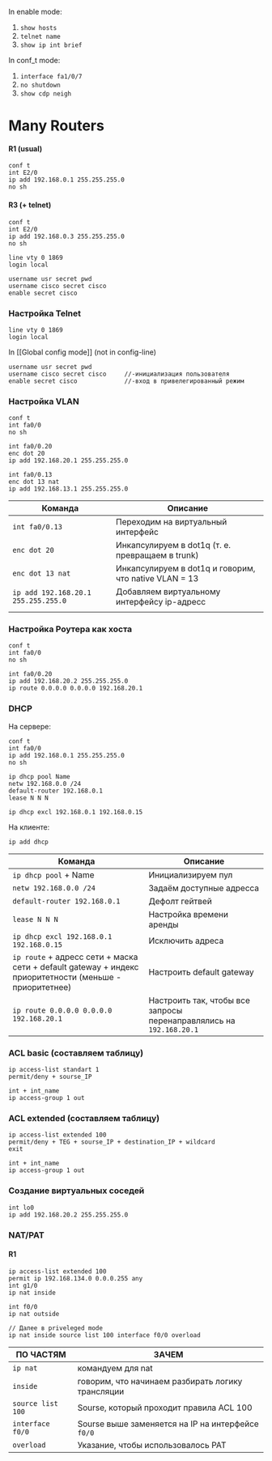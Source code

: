 In enable mode:
1) ```show hosts```
2) ```telnet name```
3) ```show ip int brief``` 

In conf_t mode:
1) ```interface fa1/0/7```
2) ```no shutdown```
3) ```show cdp neigh```

# Many Routers
#### R1 (usual)
```
conf t
int E2/0
ip add 192.168.0.1 255.255.255.0
no sh
```

#### R3 (+ telnet)
```
conf t
int E2/0
ip add 192.168.0.3 255.255.255.0
no sh

line vty 0 1869
login local
  
username usr secret pwd
username cisco secret cisco
enable secret cisco
```
 
### Настройка Telnet
```
line vty 0 1869
login local
```
In [[Global config mode]] (not in config-line)
```
username usr secret pwd
username cisco secret cisco     //-инициализация пользователя
enable secret cisco             //-вход в привелегированный режим
```

### Настройка VLAN
```
conf t
int fa0/0
no sh

int fa0/0.20
enc dot 20
ip add 192.168.20.1 255.255.255.0

int fa0/0.13
enc dot 13 nat
ip add 192.168.13.1 255.255.255.0
```

| Команда                             | Описание                                              |
| ----------------------------------- | ----------------------------------------------------- |
| `int fa0/0.13`                      | Переходим на виртуальный интерфейс                    |
| `enc dot 20`                        | Инкапсулируем в dot1q (т. е. превращаем в trunk)      |
| `enc dot 13 nat`                    | Инкапсулируем в dot1q и говорим, что native VLAN = 13 |
| `ip add 192.168.20.1 255.255.255.0` | Добавляем виртуальному интерфейсу ip-адресс           |
|                                     |                                                       |
### Настройка Роутера как хоста
```
conf t
int fa0/0
no sh

int fa0/0.20
ip add 192.168.20.2 255.255.255.0
ip route 0.0.0.0 0.0.0.0 192.168.20.1

```

### DHCP
На сервере:
```
conf t
int fa0/0
ip add 192.168.0.1 255.255.255.0
no sh

ip dhcp pool Name
netw 192.168.0.0 /24
default-router 192.168.0.1
lease N N N

ip dhcp excl 192.168.0.1 192.168.0.15

```
На клиенте:
```
ip add dhcp
```

| Команда                                                                                                 | Описание                                                            |
| ------------------------------------------------------------------------------------------------------- | ------------------------------------------------------------------- |
| `ip dhcp pool` + Name                                                                                   | Инициализируем пул                                                  |
| `netw 192.168.0.0 /24`                                                                                  | Задаём доступные адресса                                            |
| `default-router 192.168.0.1`                                                                            | Дефолт гейтвей                                                      |
| `lease N N N`                                                                                           | Настройка времени аренды                                            |
| `ip dhcp excl 192.168.0.1 192.168.0.15`                                                                 | Исключить адреса                                                    |
| `ip route` + адресс сети + маска сети + default gateway + индекс приоритетности (меньше - приоритетнее) | Настроить default gateway                                           |
| `ip route 0.0.0.0 0.0.0.0 192.168.20.1`                                                                 | Настроить так, чтобы все запросы перенаправлялись на `192.168.20.1` |

### ACL basic (составляем таблицу)
```
ip access-list standart 1
permit/deny + sourse_IP

int + int_name
ip access-group 1 out
```

### ACL extended (составляем таблицу)
```
ip access-list extended 100
permit/deny + TEG + sourse_IP + destination_IP + wildcard
exit

int + int_name
ip access-group 1 out
```
	
### Создание виртуальных соседей
```
int lo0
ip add 192.168.20.2 255.255.255.0
```

### NAT/PAT

#### R1
```
ip access-list extended 100
permit ip 192.168.134.0 0.0.0.255 any
int g1/0
ip nat inside

int f0/0
ip nat outside

// Далее в priveleged mode
ip nat inside source list 100 interface f0/0 overload
```


| ПО ЧАСТЯМ         | ЗАЧЕМ                                             |
| ----------------- | ------------------------------------------------- |
| `ip nat`          | командуем для nat                                 |
| `inside`          | говорим, что начинаем разбирать логику трансляции |
| `source list 100` | Sourse, который проходит правила ACL 100          |
| `interface f0/0`  | Sourse выше заменяется на IP на интерфейсе `f0/0` |
| `overload`        | Указание, чтобы использовалось PAT                |
